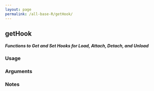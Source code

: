 ```yaml
---
layout: page
permalink: /all-base-R/getHook/
---
```


## __getHook__

#### _Functions to Get and Set Hooks for Load, Attach, Detach, and Unload_

### Usage

### Arguments

### Notes
